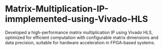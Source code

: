 # Matrix-Multiplication-IP-immplemented-using-Vivado-HLS
Developed a high-performance matrix multiplication IP using Vivado HLS, optimized for efficient computation with configurable matrix dimensions and data precision, suitable for hardware acceleration in FPGA-based systems.
